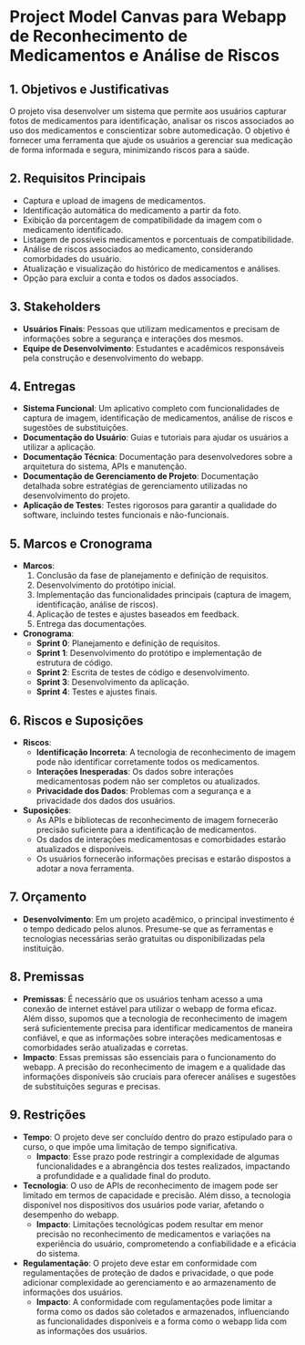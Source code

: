 # Project Model Canvas para Webapp de Reconhecimento de Medicamentos e Análise de Riscos

## 1. Objetivos e Justificativas
O projeto visa desenvolver um sistema que permite aos usuários capturar fotos de medicamentos para identificação, analisar os riscos associados ao uso dos medicamentos e conscientizar sobre automedicação. O objetivo é fornecer uma ferramenta que ajude os usuários a gerenciar sua medicação de forma informada e segura, minimizando riscos para a saúde.

## 2. Requisitos Principais
- Captura e upload de imagens de medicamentos.
- Identificação automática do medicamento a partir da foto.
- Exibição da porcentagem de compatibilidade da imagem com o medicamento identificado.
- Listagem de possíveis medicamentos e porcentuais de compatibilidade.
- Análise de riscos associados ao medicamento, considerando comorbidades do usuário.
- Atualização e visualização do histórico de medicamentos e análises.
- Opção para excluir a conta e todos os dados associados.

## 3. Stakeholders
- **Usuários Finais**: Pessoas que utilizam medicamentos e precisam de informações sobre a segurança e interações dos mesmos.
- **Equipe de Desenvolvimento**: Estudantes e acadêmicos responsáveis pela construção e desenvolvimento do webapp.

## 4. Entregas
- **Sistema Funcional**: Um aplicativo completo com funcionalidades de captura de imagem, identificação de medicamentos, análise de riscos e sugestões de substituições.
- **Documentação do Usuário**: Guias e tutoriais para ajudar os usuários a utilizar a aplicação.
- **Documentação Técnica**: Documentação para desenvolvedores sobre a arquitetura do sistema, APIs e manutenção.
- **Documentação de Gerenciamento de Projeto**: Documentação detalhada sobre estratégias de gerenciamento utilizadas no desenvolvimento do projeto.
- **Aplicação de Testes**: Testes rigorosos para garantir a qualidade do software, incluindo testes funcionais e não-funcionais.

## 5. Marcos e Cronograma
- **Marcos**:
  1. Conclusão da fase de planejamento e definição de requisitos.
  2. Desenvolvimento do protótipo inicial.
  3. Implementação das funcionalidades principais (captura de imagem, identificação, análise de riscos).
  4. Aplicação de testes e ajustes baseados em feedback.
  5. Entrega das documentações.
- **Cronograma**:
  - **Sprint 0**: Planejamento e definição de requisitos.
  - **Sprint 1**: Desenvolvimento do protótipo e implementação de estrutura de código.
  - **Sprint 2**: Escrita de testes de código e desenvolvimento.
  - **Sprint 3**: Desenvolvimento da aplicação.
  - **Sprint 4**: Testes e ajustes finais.

## 6. Riscos e Suposições
- **Riscos**:
  - **Identificação Incorreta**: A tecnologia de reconhecimento de imagem pode não identificar corretamente todos os medicamentos.
  - **Interações Inesperadas**: Os dados sobre interações medicamentosas podem não ser completos ou atualizados.
  - **Privacidade dos Dados**: Problemas com a segurança e a privacidade dos dados dos usuários.
- **Suposições**:
  - As APIs e bibliotecas de reconhecimento de imagem fornecerão precisão suficiente para a identificação de medicamentos.
  - Os dados de interações medicamentosas e comorbidades estarão atualizados e disponíveis.
  - Os usuários fornecerão informações precisas e estarão dispostos a adotar a nova ferramenta.

## 7. Orçamento
- **Desenvolvimento**: Em um projeto acadêmico, o principal investimento é o tempo dedicado pelos alunos. Presume-se que as ferramentas e tecnologias necessárias serão gratuitas ou disponibilizadas pela instituição. 

## 8. Premissas
- **Premissas**: É necessário que os usuários tenham acesso a uma conexão de internet estável para utilizar o webapp de forma eficaz. Além disso, supomos que a tecnologia de reconhecimento de imagem será suficientemente precisa para identificar medicamentos de maneira confiável, e que as informações sobre interações medicamentosas e comorbidades serão atualizadas e corretas.
- **Impacto**: Essas premissas são essenciais para o funcionamento do webapp. A precisão do reconhecimento de imagem e a qualidade das informações disponíveis são cruciais para oferecer análises e sugestões de substituições seguras e precisas.

## 9. Restrições
  - **Tempo**: O projeto deve ser concluído dentro do prazo estipulado para o curso, o que impõe uma limitação de tempo significativa.
    - **Impacto**: Esse prazo pode restringir a complexidade de algumas funcionalidades e a abrangência dos testes realizados, impactando a profundidade e a qualidade final do produto.
  - **Tecnologia**: O uso de APIs de reconhecimento de imagem pode ser limitado em termos de capacidade e precisão. Além disso, a tecnologia disponível nos dispositivos dos usuários pode variar, afetando o desempenho do webapp.
    - **Impacto**: Limitações tecnológicas podem resultar em menor precisão no reconhecimento de medicamentos e variações na experiência do usuário, comprometendo a confiabilidade e a eficácia do sistema.
  - **Regulamentação**: O projeto deve estar em conformidade com regulamentações de proteção de dados e privacidade, o que pode adicionar complexidade ao gerenciamento e ao armazenamento de informações dos usuários.
    - **Impacto**: A conformidade com regulamentações pode limitar a forma como os dados são coletados e armazenados, influenciando as funcionalidades disponíveis e a forma como o webapp lida com as informações dos usuários.









